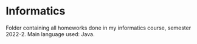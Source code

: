 # Informatics
Folder containing all homeworks done in my informatics course, semester 2022-2. Main language used: Java.
